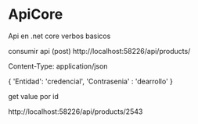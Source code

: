 # ApiCore
Api en .net core verbos basicos




consumir api
(post)
http://localhost:58226/api/products/

Content-Type: application/json

{
'Entidad': 'credencial',
'Contrasenia' : 'dearrollo'
}




get value por id

http://localhost:58226/api/products/2543
